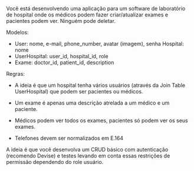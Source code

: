 Você está desenvolvendo uma aplicação para um software de laboratório de hospital onde os médicos podem fazer criar/atualizar exames e pacientes podem ver. Ninguém pode deletar.

Modelos:
- User: nome, e-mail, phone_number, avatar (imagem), senha
Hospital: nome
- UserHospital: user_id, hospital_id, role
- Exame: doctor_id, patient_id, description

Regras:
- A ideia é que um hospital tenha vários usuários (através da Join Table UserHospital) que podem ser pacientes ou médicos.

- Um exame é apenas uma descrição atrelada a um médico e um paciente.
- Médicos podem ver todos os exames, pacientes só podem ver os seus exames.
- Telefones devem ser normalizados em E.164

A ideia é que você desenvolva um CRUD básico com autenticação (recomendo Devise) e testes levando em conta essas restrições de permissão dependendo do role usuário.
